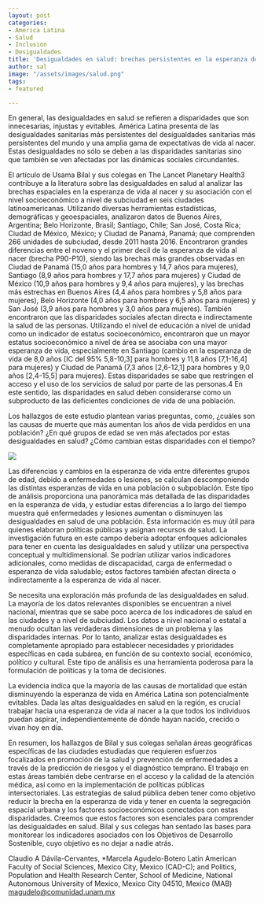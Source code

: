 ```yaml
---
layout: post
categories:
- America Latina
- Salud
- Inclusion
- Desigualdades
title: 'Desigualdades en salud: brechas persistentes en la esperanza de vida'
author: sal
image: "/assets/images/salud.png"
tags:
- featured

---
```

En general, las desigualdades en salud se refieren a disparidades que son innecesarias, injustas y evitables. América Latina presenta de las desigualdades sanitarias más persistentes del desigualdades sanitarias más persistentes del mundo y una amplia gama de expectativas de vida al nacer. Estas desigualdades no sólo se deben a las disparidades sanitarias sino que también se ven afectadas por las dinámicas sociales circundantes.

El artículo de Usama Bilal y sus colegas en The Lancet Planetary Health3 contribuye a la literatura sobre las desigualdades en salud al analizar las brechas espaciales en la esperanza de vida al nacer y su asociación con el nivel socioeconómico a nivel de subciudad en seis ciudades latinoamericanas. Utilizando diversas herramientas estadísticas, demográficas y geoespaciales, analizaron datos de Buenos Aires, Argentina; Belo Horizonte, Brasil; Santiago, Chile; San José, Costa Rica; Ciudad de México, México; y Ciudad de Panamá, Panamá; que comprenden 266 unidades de subciudad, desde 2011 hasta 2016. Encontraron grandes diferencias entre el noveno y el primer decil de la esperanza de vida al nacer (brecha P90-P10), siendo las brechas más grandes observadas en Ciudad de Panamá (15,0 años para hombres y 14,7 años para mujeres), Santiago (8,9 años para hombres y 17,7 años para mujeres) y Ciudad de México (10,9 años para hombres y 9,4 años para mujeres), y las brechas más estrechas en Buenos Aires (4,4 años para hombres y 5,8 años para mujeres), Belo Horizonte (4,0 años para hombres y 6,5 años para mujeres) y San José (3,9 años para hombres y 3,0 años para mujeres). También encontraron que las disparidades sociales afectan directa e indirectamente la salud de las personas. Utilizando el nivel de educación a nivel de unidad como un indicador de estatus socioeconómico, encontraron que un mayor estatus socioeconómico a nivel de área se asociaba con una mayor esperanza de vida, especialmente en Santiago (cambio en la esperanza de vida de 8,0 años [IC del 95% 5,8-10,3] para hombres y 11,8 años [7,1-16,4] para mujeres) y Ciudad de Panamá (7,3 años [2,6-12,1] para hombres y 9,0 años [2,4-15,5] para mujeres). Estas disparidades se sabe que restringen el acceso y el uso de los servicios de salud por parte de las personas.4 En este sentido, las disparidades en salud deben considerarse como un subproducto de las deficientes condiciones de vida de una población.

Los hallazgos de este estudio plantean varias preguntas, como, ¿cuáles son las causas de muerte que más aumentan los años de vida perdidos en una población? ¿En qué grupos de edad se ven más afectados por estas desigualdades en salud? ¿Cómo cambian estas disparidades con el tiempo?

![](/assets/images/vacunacion.jpg)

Las diferencias y cambios en la esperanza de vida entre diferentes grupos de edad, debido a enfermedades o lesiones, se calculan descomponiendo las distintas esperanzas de vida en una población o subpoblación. Este tipo de análisis proporciona una panorámica más detallada de las disparidades en la esperanza de vida, y estudiar estas diferencias a lo largo del tiempo muestra qué enfermedades y lesiones aumentan o disminuyen las desigualdades en salud de una población. Esta información es muy útil para quienes elaboran políticas públicas y asignan recursos de salud. La investigación futura en este campo debería adoptar enfoques adicionales para tener en cuenta las desigualdades en salud y utilizar una perspectiva conceptual y multidimensional. Se podrían utilizar varios indicadores adicionales, como medidas de discapacidad, carga de enfermedad o esperanza de vida saludable; estos factores también afectan directa o indirectamente a la esperanza de vida al nacer.

Se necesita una exploración más profunda de las desigualdades en salud. La mayoría de los datos relevantes disponibles se encuentran a nivel nacional, mientras que se sabe poco acerca de los indicadores de salud en las ciudades y a nivel de subciudad. Los datos a nivel nacional o estatal a menudo ocultan las verdaderas dimensiones de un problema y las disparidades internas. Por lo tanto, analizar estas desigualdades es completamente apropiado para establecer necesidades y prioridades específicas en cada subárea, en función de su contexto social, económico, político y cultural. Este tipo de análisis es una herramienta poderosa para la formulación de políticas y la toma de decisiones.

La evidencia indica que la mayoría de las causas de mortalidad que están disminuyendo la esperanza de vida en América Latina son potencialmente evitables. Dada las altas desigualdades en salud en la región, es crucial trabajar hacia una esperanza de vida al nacer a la que todos los individuos puedan aspirar, independientemente de dónde hayan nacido, crecido o vivan hoy en día.

En resumen, los hallazgos de Bilal y sus colegas señalan áreas geográficas específicas de las ciudades estudiadas que requieren esfuerzos focalizados en promoción de la salud y prevención de enfermedades a través de la predicción de riesgos y el diagnóstico temprano. El trabajo en estas áreas también debe centrarse en el acceso y la calidad de la atención médica, así como en la implementación de políticas públicas intersectoriales. Las estrategias de salud pública deben tener como objetivo reducir la brecha en la esperanza de vida y tener en cuenta la segregación espacial urbana y los factores socioeconómicos conectados con estas disparidades. Creemos que estos factores son esenciales para comprender las desigualdades en salud. Bilal y sus colegas han sentado las bases para monitorear los indicadores asociados con los Objetivos de Desarrollo Sostenible, cuyo objetivo es no dejar a nadie atrás.

Claudio A Dávila-Cervantes, *Marcela Agudelo-Botero
Latin American Faculty of Social Sciences, Mexico City, Mexico
(CAD-C); and Politics, Population and Health Research Center,
School of Medicine, National Autonomous University of Mexico,
Mexico City 04510, Mexico (MAB)
magudelo@comunidad.unam.mx





